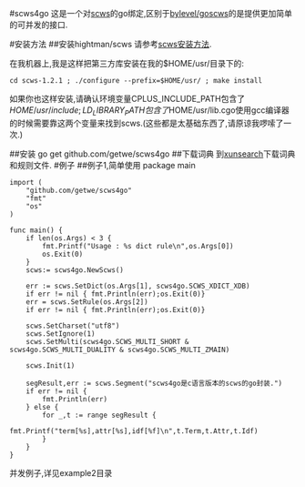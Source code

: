 #scws4go
这是一个对[scws](github.com/hightman/scws)的go绑定,区别于[bylevel/goscws](github.com/bylevel/goscws)的是提供更加简单的可并发的接口.

#安装方法
##安装hightman/scws
请参考[scws安装方法](https://github.com/hightman/scws#%E5%AE%89%E8%A3%85).

在我机器上,我是这样把第三方库安装在我的$HOME/usr/目录下的:

    cd scws-1.2.1 ; ./configure --prefix=$HOME/usr/ ; make install
    
如果你也这样安装,请确认环境变量CPLUS_INCLUDE_PATH包含了$HOME/usr/include;LD_LIBRARY_PATH包含了$HOME/usr/lib.cgo使用gcc编译器的时候需要靠这两个变量来找到scws.(这些都是太基础东西了,请原谅我啰嗦了一次.)
    
##安装
    go get github.com/getwe/scws4go
##下载词典
到[xunsearch](http://www.xunsearch.com/scws/download.php)下载词典和规则文件.
#例子
##例子1,简单使用
    package main

    import (
        "github.com/getwe/scws4go"
        "fmt"
        "os"
    )

    func main() {
        if len(os.Args) < 3 {
            fmt.Printf("Usage : %s dict rule\n",os.Args[0])
            os.Exit(0)
        }
        scws:= scws4go.NewScws()

        err := scws.SetDict(os.Args[1], scws4go.SCWS_XDICT_XDB)
        if err != nil { fmt.Println(err);os.Exit(0)}
        err = scws.SetRule(os.Args[2])
        if err != nil { fmt.Println(err);os.Exit(0)}

        scws.SetCharset("utf8")
        scws.SetIgnore(1)
        scws.SetMulti(scws4go.SCWS_MULTI_SHORT & scws4go.SCWS_MULTI_DUALITY & scws4go.SCWS_MULTI_ZMAIN)

        scws.Init(1)

        segResult,err := scws.Segment("scws4go是c语言版本的scws的go封装.")
        if err != nil {
            fmt.Println(err)
        } else {
            for _,t := range segResult {
                fmt.Printf("term[%s],attr[%s],idf[%f]\n",t.Term,t.Attr,t.Idf)
            }
        }
    }


并发例子,详见example2目录   

